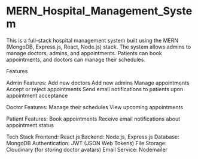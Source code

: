# MERN_Hospital_Management_System

This is a full-stack hospital management system built using the MERN (MongoDB, Express.js, React, Node.js) stack. The system allows admins to manage doctors, admins, and appointments. Patients can book appointments, and doctors can manage their schedules.

Features

Admin Features:
Add new doctors
Add new admins
Manage appointments
Accept or reject appointments
Send email notifications to patients upon appointment acceptance

Doctor Features:
Manage their schedules
View upcoming appointments

Patient Features:
Book appointments
Receive email notifications about appointment status

Tech Stack
Frontend: React.js
Backend: Node.js, Express.js
Database: MongoDB
Authentication: JWT (JSON Web Tokens)
File Storage: Cloudinary (for storing doctor avatars)
Email Service: Nodemailer


